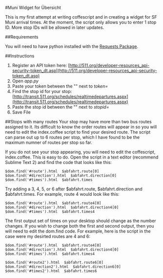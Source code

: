#Muni Widget for Übersicht

This is my first attempt at writing coffescript and in creating a widget for SF Muni arrival times. At the moment, the script only allows you to enter 1 stop ID. More stop IDs will be allowed in later updates. 

##Requirements

You will need to have python installed with the [Requests Package](http://docs.python-requests.org/en/latest/).

##Instructions 

1. Register an API token here: [http://511.org/developer-resources_api-security-token_dt.asp](http://511.org/developer-resources_api-security-token_dt.asp)
2. Open *app.py*
3. Paste your token between the "" next to *token=*
4. Find the stop id for your stop: [http://transit.511.org/schedules/realtimedepartures.aspx](http://transit.511.org/schedules/realtimedepartures.aspx)
5. Paste the stop id between the "" next to *stopid=*
6. Save File

##Stops with many routes
Your stop may have more than two bus routes assigned to it. Its difficult to know the order routes will appear in so you will need to edit the index.coffee script to find your desired route. The script can parse out up to 6 routes per stop, which I have found to be the maximum numner of routes per stop so far. 

If you do not see your stop appearing, you will need to edit the coffescript, index.coffee. This is easy to do. Open the script in a text editor (recommend Sublime Text 2) and find the code that looks like this: 

    $dom.find('#route').html  $abfahrt.route[0]
  	$dom.find('#direction').html  $abfahrt.direction[0]
  	$dom.find('#times').html  $abfahrt.times

Try adding a 3, 4, 5, or 6 after $abfahrt.route, $abfahrt.direction and $abfahrt.times. For example, route 4 would look like this:

	$dom.find('#route').html  $abfahrt.route4[0]
  	$dom.find('#direction').html  $abfahrt.direction4[0]
  	$dom.find('#times').html  $abfahrt.times4

The first output set of times on your desktop should change as the number changes. If you wish to change both the first and second output, then you will need to edit the dom.find code. For example, here is the script in the case were my desirted routes are 4 and 6:

	$dom.find('#route').html  $abfahrt.route4[0]
  	$dom.find('#direction').html  $abfahrt.direction4[0]
  	$dom.find('#times').html  $abfahrt.times4

  	$dom.find('#route2').html  $abfahrt.route6[0]
  	$dom.find('#direction2').html  $abfahrt.direction6[0]
  	$dom.find('#times2').html  $abfahrt.times6







